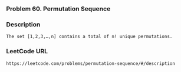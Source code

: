 ### Problem 60. Permutation Sequence

### Description
	The set [1,2,3,…,n] contains a total of n! unique permutations.

### LeetCode URL
	https://leetcode.com/problems/permutation-sequence/#/description
